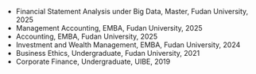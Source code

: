 - Financial Statement Analysis under Big Data, Master, Fudan University, 2025
-  Management Accounting, EMBA, Fudan University, 2025
- Accounting, EMBA, Fudan University, 2025
- Investment and Wealth Management, EMBA, Fudan University, 2024
-  Business Ethics, Undergraduate, Fudan University, 2021
-  Corporate Finance, Undergraduate, UIBE, 2019